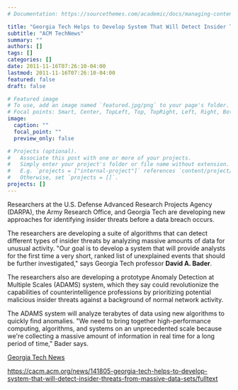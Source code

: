 ```yaml
---
# Documentation: https://sourcethemes.com/academic/docs/managing-content/

title: "Georgia Tech Helps to Develop System That Will Detect Insider Threats From Massive Data Sets"
subtitle: "ACM TechNews"
summary: ""
authors: []
tags: []
categories: []
date: 2011-11-16T07:26:10-04:00
lastmod: 2011-11-16T07:26:10-04:00
featured: false
draft: false

# Featured image
# To use, add an image named `featured.jpg/png` to your page's folder.
# Focal points: Smart, Center, TopLeft, Top, TopRight, Left, Right, BottomLeft, Bottom, BottomRight.
image:
  caption: ""
  focal_point: ""
  preview_only: false

# Projects (optional).
#   Associate this post with one or more of your projects.
#   Simply enter your project's folder or file name without extension.
#   E.g. `projects = ["internal-project"]` references `content/project/deep-learning/index.md`.
#   Otherwise, set `projects = []`.
projects: []
---
```


Researchers at the U.S. Defense Advanced Research Projects Agency (DARPA), the Army Research Office, and Georgia Tech are developing new approaches for identifying insider threats before a data breach occurs.

The researchers are developing a suite of algorithms that can detect different types of insider threats by analyzing massive amounts of data for unusual activity. "Our goal is to develop a system that will provide analysts for the first time a very short, ranked list of unexplained events that should be further investigated," says Georgia Tech professor **David A. Bader**.

The researchers also are developing a prototype Anomaly Detection at Multiple Scales (ADAMS) system, which they say could revolutionize the capabilities of counterintelligence professions by prioritizing potential malicious insider threats against a background of normal network activity.

The ADAMS system will analyze terabytes of data using new algorithms to quickly find anomalies. "We need to bring together high-performance computing, algorithms, and systems on an unprecedented scale because we're collecting a massive amount of information in real time for a long period of time," Bader says.

[Georgia Tech News](http://www.gatech.edu/newsroom/release.html?nid=72599)

https://cacm.acm.org/news/141805-georgia-tech-helps-to-develop-system-that-will-detect-insider-threats-from-massive-data-sets/fulltext